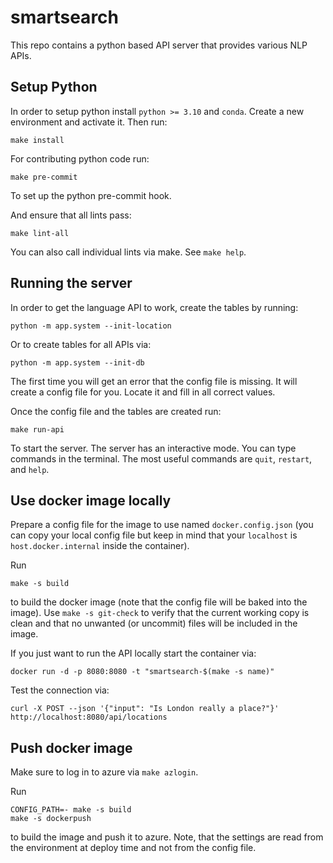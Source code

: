 smartsearch
===========

This repo contains a python based API server that provides various NLP APIs.

## Setup Python

In order to setup python install `python >= 3.10` and `conda`.
Create a new environment and activate it.
Then run:
```
make install
```

For contributing python code run:
```
make pre-commit
```
To set up the python pre-commit hook.

And ensure that all lints pass:
```
make lint-all
```
You can also call individual lints via make. See `make help`.

## Running the server

In order to get the language API to work, create the tables by running:
```
python -m app.system --init-location
```
Or to create tables for all APIs via:
```
python -m app.system --init-db
```

The first time you will get an error that the config file is missing.
It will create a config file for you. Locate it and fill in all correct values.

Once the config file and the tables are created run:
```
make run-api
```
To start the server. The server has an interactive mode. You can type commands
in the terminal. The most useful commands are `quit`, `restart`, and `help`.

## Use docker image locally

Prepare a config file for the image to use named `docker.config.json`
(you can copy your local config file but keep in mind that your `localhost` is
`host.docker.internal` inside the container).

Run
```
make -s build
```
to build the docker image
(note that the config file will be baked into the image).
Use `make -s git-check` to verify that the current working copy is clean and
that no unwanted (or uncommit) files will be included in the image.

If you just want to run the API locally start the container via:
```
docker run -d -p 8080:8080 -t "smartsearch-$(make -s name)"
```

Test the connection via:
```
curl -X POST --json '{"input": "Is London really a place?"}' http://localhost:8080/api/locations
```

## Push docker image

Make sure to log in to azure via `make azlogin`.

Run
```
CONFIG_PATH=- make -s build
make -s dockerpush
```
to build the image and push it to azure. Note, that the settings are read
from the environment at deploy time and not from the config file.
